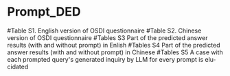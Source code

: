 # Prompt_DED
#Table S1. English version of OSDI questionnaire
#Table S2. Chinese version of OSDI questionnaire
#Tables S3 Part of the predicted answer results (with and without prompt) in Enlish
#Tables S4 Part of the predicted answer results (with and without prompt) in Chinese
#Tables S5 A case with each prompted query's generated inquiry by LLM for every prompt is elu-cidated
